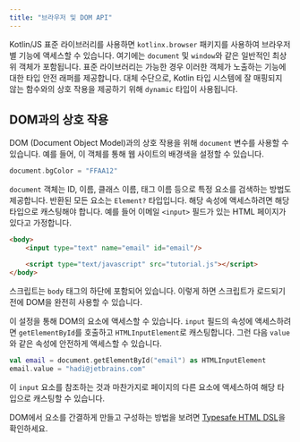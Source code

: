 ```yaml
---
title: "브라우저 및 DOM API"
---
```

Kotlin/JS 표준 라이브러리를 사용하면 `kotlinx.browser` 패키지를 사용하여 브라우저별 기능에 액세스할 수 있습니다.
여기에는 `document` 및 `window`와 같은 일반적인 최상위 객체가 포함됩니다. 표준 라이브러리는 가능한 경우 이러한 객체가 노출하는 기능에 대한 타입 안전 래퍼를 제공합니다.
대체 수단으로, Kotlin 타입 시스템에 잘 매핑되지 않는 함수와의 상호 작용을 제공하기 위해 `dynamic` 타입이 사용됩니다.

## DOM과의 상호 작용

DOM (Document Object Model)과의 상호 작용을 위해 `document` 변수를 사용할 수 있습니다. 예를 들어, 이 객체를 통해 웹 사이트의 배경색을 설정할 수 있습니다.

```kotlin
document.bgColor = "FFAA12" 
```

`document` 객체는 ID, 이름, 클래스 이름, 태그 이름 등으로 특정 요소를 검색하는 방법도 제공합니다.
반환된 모든 요소는 `Element?` 타입입니다. 해당 속성에 액세스하려면 해당 타입으로 캐스팅해야 합니다.
예를 들어 이메일 `<input>` 필드가 있는 HTML 페이지가 있다고 가정합니다.

```html
<body>
    <input type="text" name="email" id="email"/>

    <script type="text/javascript" src="tutorial.js"></script>
</body>
```

스크립트는 ``body`` 태그의 하단에 포함되어 있습니다. 이렇게 하면 스크립트가 로드되기 전에 DOM을 완전히 사용할 수 있습니다.

이 설정을 통해 DOM의 요소에 액세스할 수 있습니다. `input` 필드의 속성에 액세스하려면 `getElementById`를 호출하고 `HTMLInputElement`로 캐스팅합니다. 그런 다음 `value`와 같은 속성에 안전하게 액세스할 수 있습니다.

```kotlin
val email = document.getElementById("email") as HTMLInputElement
email.value = "hadi@jetbrains.com"
```

이 `input` 요소를 참조하는 것과 마찬가지로 페이지의 다른 요소에 액세스하여 해당 타입으로 캐스팅할 수 있습니다.

DOM에서 요소를 간결하게 만들고 구성하는 방법을 보려면 [Typesafe HTML DSL](typesafe-html-dsl)을 확인하세요.